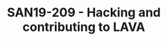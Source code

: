 ---
categories:
- san19
description: Starting to contribute to a large Open Source project is always difficult.<br
  /> In this talk we will try to make LAVA contributors life easier by explaining
  some of the secrets behind this large software.<br /> <br /> We will talk about
  the LAVA architectures, the resources for users/admin/developers, creating a developer
  environment and many small secrets about LAVA.
image:
  featured: 'true'
  path: /assets/images/featured-images/san19/SAN19-209.png
session_attendee_num: '9'
session_id: SAN19-209
session_room: Sunset IV (Session 2)
session_slot:
  end_time: '2019-09-24 11:25:00'
  start_time: '2019-09-24 11:00:00'
session_speakers:
- speaker_bio: ''
  speaker_company: ''
  speaker_image: /assets/images/speakers/placeholder.jpg
  speaker_location: ''
  speaker_name: Remi Duraffort
  speaker_position: ''
  speaker_username: remi_duraffort.1zvafldh
session_track: Automation & CI
tag: session
tags:
- Open Source Development
- ' Validation and CI'
title: SAN19-209 - Hacking and contributing to LAVA
---
